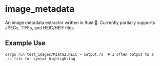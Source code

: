 # image_metadata
An image metadata extractor written in Rust 🦀. Currently partially supports JPEGs, TIFFs, and HEIC/HEIF files.

## Example Use
```
cargo run test_images/Miata2.HEIC > output.rs  # I often output to a .rs file for syntax highlighting
```
